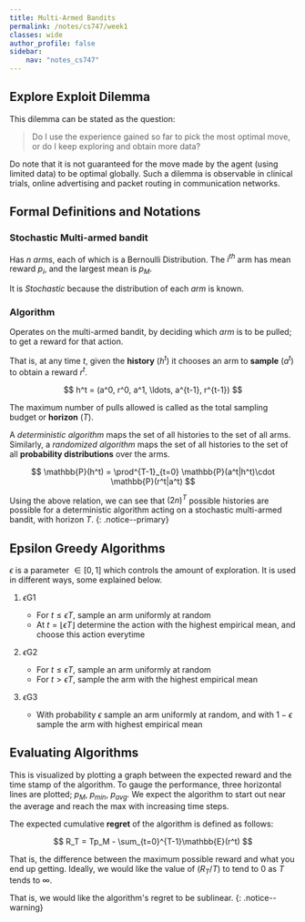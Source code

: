 ```yaml
---
title: Multi-Armed Bandits
permalink: /notes/cs747/week1
classes: wide
author_profile: false
sidebar:
    nav: "notes_cs747"
---
```

<script type="text/javascript" src="https://code.jquery.com/jquery-1.7.1.min.js"></script>

<script type="text/x-mathjax-config">
  MathJax.Hub.Config({
    tex2jax: {
      inlineMath: [ ['$','$'], ["\\(","\\)"] ],
      processEscapes: true
    }
  });
</script>
<script type="text/javascript" async src="https://cdnjs.cloudflare.com/ajax/libs/mathjax/2.7.5/latest.js?config=TeX-MML-AM_CHTML" async></script>


<!-- Notes Begin from here -->

## Explore Exploit Dilemma

This dilemma can be stated as the question:

> Do I use the experience gained so far to pick the most optimal move, or do I keep exploring and obtain more data?

Do note that it is not guaranteed for the move made by the agent (using limited data) to be optimal globally. Such a dilemma is observable in clinical trials, online advertising and packet routing in communication networks.

## Formal Definitions and Notations

### Stochastic Multi-armed bandit

Has $n$ *arms*, each of which is a Bernoulli Distribution. The $i^{th}$ arm has mean reward $p_i$, and the largest mean is $p_M$.

It is *Stochastic* because the distribution of each *arm* is known.

### Algorithm

Operates on the multi-armed bandit, by deciding which *arm* is to be pulled; to get a reward for that action.

That is, at any time $t$, given the **history** ($h^t$) it chooses an arm to **sample** ($a^t$) to obtain a reward $r^t$.

<div style="text-align: center;">
	$$ h^t = (a^0, r^0, a^1, \ldots, a^{t-1}, r^{t-1}) $$
</div>

The maximum number of pulls allowed is called as the total sampling budget or **horizon** ($T$).

A *deterministic algorithm* maps the set of all histories to the set of all arms. Similarly, a *randomized algorithm* maps the set of all histories to the set of all **probability distributions** over the arms.

<div style="text-align: center;">
	$$ \mathbb{P}(h^t) = \prod^{T-1}_{t=0} \mathbb{P}(a^t|h^t)\cdot \mathbb{P}(r^t|a^t) $$
</div>


Using the above relation, we can see that $(2n)^T$ possible histories are possible for a deterministic algorithm acting on a stochastic multi-armed bandit, with horizon $T$.
{: .notice--primary}

## Epsilon Greedy Algorithms

$\epsilon$ is a parameter $\in [0,1]$ which controls the amount of exploration. It is used in different ways, some explained below.

1. $\epsilon$G1
	- For $t \leq \epsilon T$, sample an arm uniformly at random
	- At $t = \lfloor \epsilon T \rfloor$ determine the action with the highest empirical mean, and choose this action everytime

2. $\epsilon$G2
	- For $t \leq \epsilon T$, sample an arm uniformly at random
	- For $t > \epsilon T$, sample the arm with the highest empirical mean

3. $\epsilon$G3
	- With probability $\epsilon$ sample an arm uniformly at random, and with $1-\epsilon$ sample the arm with highest empirical mean

## Evaluating Algorithms

This is visualized by plotting a graph between the expected reward and the time stamp of the algorithm. To gauge the performance, three horizontal lines are plotted; $p_M$, $p_{min}$, $p_{avg}$. We expect the algorithm to start out near the average and reach the max with increasing time steps.

The expected cumulative **regret** of the algorithm is defined as follows:

<div style="text-align: center;">
	$$ R_T = Tp_M - \sum_{t=0}^{T-1}\mathbb{E}(r^t) $$
</div>

That is, the difference between the maximum possible reward and what you end up getting. Ideally, we would like the value of $(R_T/T)$ to tend to $0$ as $T$ tends to $\infty$.

That is, we would like the algorithm's regret to be sublinear.
{: .notice--warning}